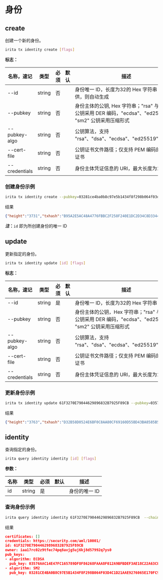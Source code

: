 <!--
order: 5
-->

# 身份

## create

创建一个新的身份。

```bash
irita tx identity create [flags]
```

**标志：**

| 名称，速记     | 类型   | 必须 | 默认 | 描述                                                   |
| -------------- | ------ | ---- | ---- | ------------------------------------------------------ |
| --id  | string | 否   |      | 身份唯一 ID，长度为32的 Hex 字符串；如不提供，则自动生成                   |
| --pubkey       | string | 否   |      | 身份主体的公钥, Hex 字符串；"rsa" 与 "dsa" 公钥采用 DER 编码，"ecdsa"、"ed25519" 与 "sm2" 公钥采用压缩形式                              |
| --pubkey-algo | string | 否   |      | 公钥算法，支持 "rsa"、"dsa"、"ecdsa"、"ed25519"、"sm2" |
| --cert-file    | string | 否   |      | 公钥证书文件路径；仅支持 PEM 编码的 X.509 证书         |
| --credentials  | string | 否   |      | 身份主体凭证信息的 URI，最大长度为140                    |

### 创建身份示例

```bash
irita tx identity create --pubkey=03281ce4ba0b8c97e5b1434f8f298b064f03d4c1d21aae9276065e170fc90a5d51 --pubkey-algo=sm2 --credentials=https://security.com/kyc/10001/ --from=node0 --chain-id=irita-test -y --home=testnet/node0/iritacli
```

结果

```json
{"height":"3731","txhash":"B95A2E5AC48A4776FBBC2F258F240E1DC2D34C8D3344CA32EB875FB8C2B330CE","codespace":"","code":0,"data":"0A110A0F6372656174655F6964656E74697479","raw_log":"[{\"events\":[{\"type\":\"create_identity\",\"attributes\":[{\"key\":\"id\",\"value\":\"61F3270E79044629896832B7925F89CB\"},{\"key\":\"owner\",\"value\":\"iaa17rc02z9tfec74pq8avjg5uj6kj8d57992q7ys0\"}]},{\"type\":\"message\",\"attributes\":[{\"key\":\"action\",\"value\":\"create_identity\"},{\"key\":\"module\",\"value\":\"identity\"},{\"key\":\"sender\",\"value\":\"iaa17rc02z9tfec74pq8avjg5uj6kj8d57992q7ys0\"}]}]}]","logs":[{"msg_index":0,"log":"","events":[{"type":"create_identity","attributes":[{"key":"id","value":"61F3270E79044629896832B7925F89CB"},{"key":"owner","value":"iaa17rc02z9tfec74pq8avjg5uj6kj8d57992q7ys0"}]},{"type":"message","attributes":[{"key":"action","value":"create_identity"},{"key":"module","value":"identity"},{"key":"sender","value":"iaa17rc02z9tfec74pq8avjg5uj6kj8d57992q7ys0"}]}]}],"info":"","gas_wanted":"400000","gas_used":"62680","tx":null,"timestamp":""}
```

**_注_：**`id` 即为所创建身份的唯一 ID

## update

更新指定的身份。

```bash
irita tx identity update [id] [flags]
```

**标志：**

| 名称，速记     | 类型   | 必须 | 默认 | 描述                                                   |
| -------------- | ------ | ---- | ---- | ------------------------------------------------------ |
| --id  | string | 是   |      | 身份唯一 ID，长度为32的 Hex 字符串                   |
| --pubkey       | string | 否   |      | 身份主体的公钥，Hex 字符串；"rsa" 与 "dsa" 公钥采用 DER 编码，"ecdsa"、"ed25519" 与 "sm2" 公钥采用压缩形式                              |
| --pubkey-algo | string | 否   |      | 公钥算法，支持 "rsa"、"dsa"、"ecdsa"、"ed25519"、"sm2" |
| --cert-file    | string | 否   |      | 公钥证书文件路径；仅支持 PEM 编码的 X.509 证书         |
| --credentials  | string | 否   |      | 身份主体凭证信息的 URI，最大长度为140                    |

### 更新身份示例

```bash
irita tx identity update 61F3270E79044629896832B7925F89CB --pubkey=03576aac14e47fc165789df8f86268faaa8f012a9bfbdef3ae18c22a63cfe5eac0 --pubkey-algo=ecdsa --credentials=https://security.com/aml/10001/ --from=node0 --chain-id=irita-test   -y --home=testnet/node0/iritacli
```

结果

```json
{"height":"3763","txhash":"D32B58D0524E6BF0C8AA80CF69160D55BD43BA8585B5FAEBB45A97ABE98872C9","codespace":"","code":0,"data":"0A110A0F7570646174655F6964656E74697479","raw_log":"[{\"events\":[{\"type\":\"message\",\"attributes\":[{\"key\":\"action\",\"value\":\"update_identity\"},{\"key\":\"module\",\"value\":\"identity\"},{\"key\":\"sender\",\"value\":\"iaa17rc02z9tfec74pq8avjg5uj6kj8d57992q7ys0\"}]},{\"type\":\"update_identity\",\"attributes\":[{\"key\":\"id\",\"value\":\"61F3270E79044629896832B7925F89CB\"},{\"key\":\"owner\",\"value\":\"iaa17rc02z9tfec74pq8avjg5uj6kj8d57992q7ys0\"}]}]}]","logs":[{"msg_index":0,"log":"","events":[{"type":"message","attributes":[{"key":"action","value":"update_identity"},{"key":"module","value":"identity"},{"key":"sender","value":"iaa17rc02z9tfec74pq8avjg5uj6kj8d57992q7ys0"}]},{"type":"update_identity","attributes":[{"key":"id","value":"61F3270E79044629896832B7925F89CB"},{"key":"owner","value":"iaa17rc02z9tfec74pq8avjg5uj6kj8d57992q7ys0"}]}]}],"info":"","gas_wanted":"400000","gas_used":"60140","tx":null,"timestamp":""}
```

## identity

查询指定的身份。

```bash
irita query identity identity [id] [flags]
```

**参数：**

| 名称      | 类型   | 必须 | 默认 | 描述          |
| --------- | ------ | ---- | ---- | ------------- |
| id | string | 是   |      | 身份的唯一 ID |

### 查询身份示例

```bash
irita query identity identity 61F3270E79044629896832B7925F89CB  --chain-id=irita-test
```

结果

```json
certificates: []
credentials: https://security.com/aml/10001/
id: 61F3270E79044629896832B7925F89CB
owner: iaa17rc02z9tfec74pq8avjg5uj6kj8d57992q7ys0
pub_keys:
- algorithm: ECDSA
  pub_key: 03576AAC14E47FC165789DF8F86268FAAA8F012A9BFBDEF3AE18C22A63CFE5EAC0
- algorithm: SM2
  pub_key: 03281CE4BA0B8C97E5B1434F8F298B064F03D4C1D21AAE9276065E170FC90A5D51
```
